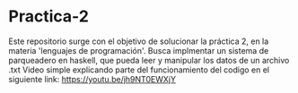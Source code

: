 # Practica-2
Este repositorio surge con el objetivo de solucionar la práctica 2, en la materia 'lenguajes de programación'. Busca implmentar un sistema de parqueadero en haskell, que pueda leer y manipular los datos de un archivo .txt
Video simple explicando parte del funcionamiento del codigo en el siguiente link: https://youtu.be/jh9NT0EWXjY
